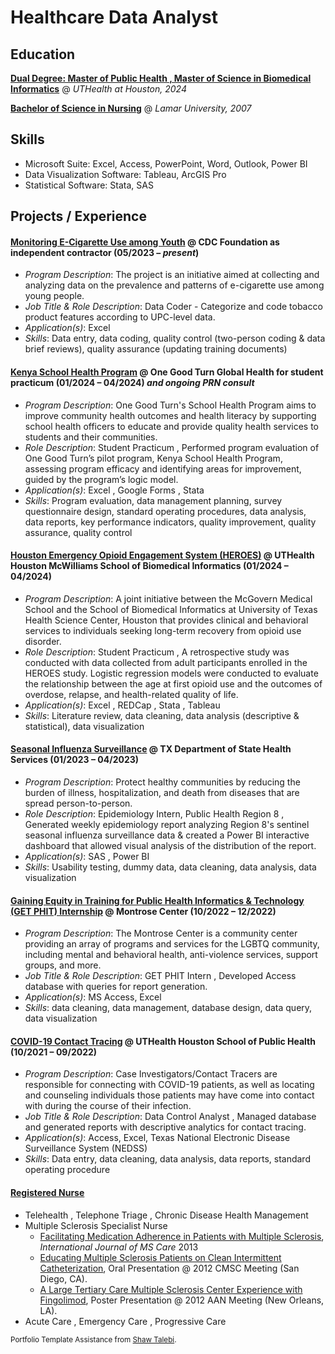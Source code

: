 # Healthcare Data Analyst 

## Education
**[Dual Degree: Master of Public Health , Master of Science in Biomedical Informatics](https://sbmi.uth.edu/current-students/student-handbook/dual-degree.htm)**  @ _UTHealth at Houston, 2024_

**[Bachelor of Science in Nursing](https://www.lamar.edu/academics/degrees/nursing/nursing-bachelors-degree.html)**  @ _Lamar University, 2007_


## Skills
- Microsoft Suite: Excel, Access, PowerPoint, Word, Outlook, Power BI 
- Data Visualization Software: Tableau, ArcGIS Pro 
- Statistical Software: Stata, SAS 

## Projects / Experience

#### [Monitoring E-Cigarette Use among Youth](https://www.cdcfoundation.org/programs/monitoring-e-cigarette-use-among-youth) @ CDC Foundation as independent contractor (05/2023 – _present_)
- _Program Description_: The project is an initiative aimed at collecting and analyzing data on the prevalence and patterns of e-cigarette use among young people.
- _Job Title & Role Description_: Data Coder - Categorize and code tobacco product features according to UPC-level data.
- _Application(s)_: Excel
- _Skills_: Data entry, data coding, quality control (two-person coding & data brief reviews), quality assurance (updating training documents)

#### [Kenya School Health Program](https://www.onegoodturn.org/) @ One Good Turn Global Health for student practicum (01/2024 – 04/2024) _and ongoing PRN consult_
- _Program Description_: One Good Turn's School Health Program aims to improve community health outcomes and health literacy by supporting school health officers to educate and provide quality health services to students and their communities. 
- _Role Description_: Student Practicum , Performed program evaluation of One Good Turn’s pilot program, Kenya School Health Program, assessing program efficacy and identifying areas for improvement, guided by the program’s logic model.
- _Application(s)_: Excel , Google Forms , Stata 
- _Skills_: Program evaluation, data management planning, survey questionnaire design, standard operating procedures, data analysis, data reports, key performance indicators, quality improvement, quality assurance, quality control

#### [Houston Emergency Opioid Engagement System (HEROES)](https://sbmi.uth.edu/heroes/) @ UTHealth Houston McWilliams School of Biomedical Informatics (01/2024 – 04/2024)
- _Program Description_: A joint initiative between the McGovern Medical School and the School of Biomedical Informatics at University of Texas Health Science Center, Houston that provides clinical and behavioral services to individuals seeking long-term recovery from opioid use disorder. 
- _Role Description_: Student Practicum , A retrospective study was conducted with data collected from adult participants enrolled in the HEROES study. Logistic regression models were conducted to evaluate the relationship between the age at first opioid use and the outcomes of overdose, relapse, and health-related quality of life.
- _Application(s)_: Excel , REDCap , Stata , Tableau 
- _Skills_: Literature review, data cleaning, data analysis (descriptive & statistical), data visualization 

#### [Seasonal Influenza Surveillance](https://www.dshs.texas.gov/regional-local-health-operations/texas-public-health-region-8/public-health-region-8/public-health-region-8) @ TX Department of State Health Services (01/2023 – 04/2023)
- _Program Description_: Protect healthy communities by reducing the burden of illness, hospitalization, and death from diseases that are spread person-to-person. 
- _Role Description_: Epidemiology Intern, Public Health Region 8 , Generated weekly epidemiology report analyzing Region 8's sentinel seasonal influenza surveillance data & created a Power BI interactive dashboard that allowed visual analysis of the distribution of the report. 
- _Application(s)_: SAS , Power BI 
- _Skills_: Usability testing, dummy data, data cleaning, data analysis, data visualization  

#### [Gaining Equity in Training for Public Health Informatics & Technology (GET PHIT) Internship](https://www.uth.edu/get-phit/) @ Montrose Center (10/2022 – 12/2022)
- _Program Description_: The Montrose Center is a community center providing an array of programs and services for the LGBTQ community, including mental and behavioral health, anti-violence services, support groups, and more. 
- _Job Title & Role Description_: GET PHIT Intern , Developed Access database with queries for report generation. 
- _Application(s)_: MS Access, Excel 
- _Skills_: data cleaning, data management, database design, data query, data visualization 

#### [COVID-19 Contact Tracing](https://sph.uth.edu/landing/contact-tracing-sa/) @ UTHealth Houston School of Public Health (10/2021 – 09/2022)
- _Program Description_: Case Investigators/Contact Tracers are responsible for connecting with COVID-19 patients, as well as locating and counseling individuals those patients may have come into contact with during the course of their infection. 
- _Job Title & Role Description_: Data Control Analyst , Managed database and generated reports with descriptive analytics for contact tracing.
- _Application(s)_: Access, Excel, Texas National Electronic Disease Surveillance System (NEDSS)
- _Skills_: Data entry, data cleaning, data analysis, data reports, standard operating procedure

#### [Registered Nurse](https://www.bon.texas.gov/licensure_verification.asp.html) 
- Telehealth , Telephone Triage , Chronic Disease Health Management
- Multiple Sclerosis Specialist Nurse
   - [Facilitating Medication Adherence in Patients with Multiple Sclerosis](https://doi.org/10.7224/1537-2073.2011-038), _International Journal of MS Care_ 2013
   - [Educating Multiple Sclerosis Patients on Clean Intermittent Catheterization](https://cmsc.confex.com/cmsc/2013/webprogram/Paper1310.html), Oral Presentation @ 2012 CMSC Meeting (San Diego, CA).
   - [A Large Tertiary Care Multiple Sclerosis Center Experience with Fingolimod](https://www.aan.com/MSA/Public/Events/AbstractDetails/18616), Poster Presentation @ 2012 AAN Meeting (New Orleans, LA).
- Acute Care , Emergency Care , Progressive Care







<sub> Portfolio Template Assistance from [Shaw Talebi](https://medium.com/the-data-entrepreneurs/how-to-make-a-free-data-science-portfolio-website-with-github-pages-aa1e4965e155). </sub>


